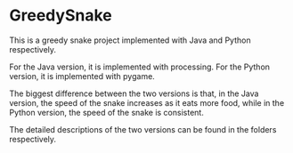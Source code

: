 # GreedySnake

This is a greedy snake project implemented with Java and Python respectively.

For the Java version, it is implemented with processing.
For the Python version, it is implemented with pygame.

The biggest difference between the two versions is that, in the Java version, the speed of the snake increases as it eats more food, while in the Python version, the speed of the snake is consistent.

The detailed descriptions of the two versions can be found in the folders respectively.
